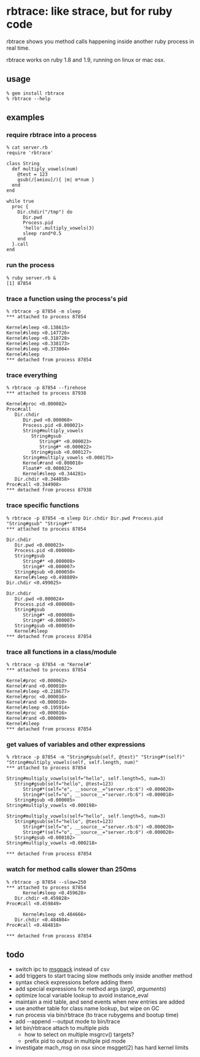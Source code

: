 # rbtrace: like strace, but for ruby code

rbtrace shows you method calls happening inside another ruby process in real
time.

rbtrace works on ruby 1.8 and 1.9, running on linux or mac osx.

## usage

    % gem install rbtrace
    % rbtrace --help

## examples

### require rbtrace into a process

    % cat server.rb
    require 'rbtrace'

    class String
      def multiply_vowels(num)
        @test = 123
        gsub(/[aeiou]/){ |m| m*num }
      end
    end

    while true
      proc {
        Dir.chdir("/tmp") do
          Dir.pwd
          Process.pid
          'hello'.multiply_vowels(3)
          sleep rand*0.5
        end
      }.call
    end

### run the process

    % ruby server.rb &
    [1] 87854

### trace a function using the process's pid

    % rbtrace -p 87854 -m sleep
    *** attached to process 87854

    Kernel#sleep <0.138615>
    Kernel#sleep <0.147726>
    Kernel#sleep <0.318728>
    Kernel#sleep <0.338173>
    Kernel#sleep <0.373004>
    Kernel#sleep
    *** detached from process 87854

### trace everything

    % rbtrace -p 87854 --firehose
    *** attached to process 87938

    Kernel#proc <0.000082>
    Proc#call
       Dir.chdir
          Dir.pwd <0.000060>
          Process.pid <0.000021>
          String#multiply_vowels
             String#gsub
                String#* <0.000023>
                String#* <0.000022>
             String#gsub <0.000127>
          String#multiply_vowels <0.000175>
          Kernel#rand <0.000018>
          Float#* <0.000022>
          Kernel#sleep <0.344281>
       Dir.chdir <0.344858>
    Proc#call <0.344908>
    *** detached from process 87938

### trace specific functions

    % rbtrace -p 87854 -m sleep Dir.chdir Dir.pwd Process.pid "String#gsub" "String#*"
    *** attached to process 87854

    Dir.chdir
       Dir.pwd <0.000023>
       Process.pid <0.000008>
       String#gsub
          String#* <0.000008>
          String#* <0.000007>
       String#gsub <0.000050>
       Kernel#sleep <0.498809>
    Dir.chdir <0.499025>

    Dir.chdir
       Dir.pwd <0.000024>
       Process.pid <0.000008>
       String#gsub
          String#* <0.000008>
          String#* <0.000007>
       String#gsub <0.000050>
       Kernel#sleep
    *** detached from process 87854

### trace all functions in a class/module

    % rbtrace -p 87854 -m "Kernel#"
    *** attached to process 87854

    Kernel#proc <0.000062>
    Kernel#rand <0.000010>
    Kernel#sleep <0.218677>
    Kernel#proc <0.000016>
    Kernel#rand <0.000010>
    Kernel#sleep <0.195914>
    Kernel#proc <0.000016>
    Kernel#rand <0.000009>
    Kernel#sleep
    *** detached from process 87854

### get values of variables and other expressions

    % rbtrace -p 87854 -m "String#gsub(self, @test)" "String#*(self)" "String#multiply_vowels(self, self.length, num)"
    *** attached to process 87854

    String#multiply_vowels(self="hello", self.length=5, num=3)
       String#gsub(self="hello", @test=123)
          String#*(self="e", __source__="server.rb:6") <0.000020>
          String#*(self="o", __source__="server.rb:6") <0.000018>
       String#gsub <0.000085>
    String#multiply_vowels <0.000198>

    String#multiply_vowels(self="hello", self.length=5, num=3)
       String#gsub(self="hello", @test=123)
          String#*(self="e", __source__="server.rb:6") <0.000020>
          String#*(self="o", __source__="server.rb:6") <0.000020>
       String#gsub <0.000102>
    String#multiply_vowels <0.000218>

    *** detached from process 87854

### watch for method calls slower than 250ms

    % rbtrace -p 87854 --slow=250
    *** attached to process 87854
          Kernel#sleep <0.459628>
       Dir.chdir <0.459828>
    Proc#call <0.459849>

          Kernel#sleep <0.484666>
       Dir.chdir <0.484804>
    Proc#call <0.484818>

    *** detached from process 87854

## todo

* switch ipc to [msgpack](https://github.com/dhotson/msgpack/tree/master/c) instead of csv
* add triggers to start tracing slow methods only inside another method
* syntax check expressions before adding them
* add special expressions for method args (_arg0_, _arguments_)
* optimize local variable lookup to avoid instance_eval
* maintain a mid table, and send events when new entries are added
* use another table for class name lookup, but wipe on GC
* run process via bin/rbtrace (to trace rubygems and bootup time)
* add --append --output mode to bin/trace
* let bin/rbtrace attach to multiple pids
  * how to select on multiple msgrcv() targets?
  * prefix pid to output in multiple pid mode
* investigate mach_msg on osx since msgget(2) has hard kernel limits

